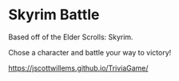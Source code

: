 # Skyrim Battle

Based off of the Elder Scrolls: Skyrim.

Chose a character and battle your way to victory!

https://jscottwillems.github.io/TriviaGame/
